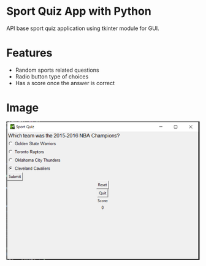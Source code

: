 # Sport Quiz App with Python
API base sport quiz application using tkinter module for GUI.

# Features
* Random sports related questions
* Radio button type of choices
* Has a score once the answer is correct

# Image
![Finished App](image/pic1.PNG)
